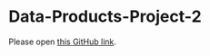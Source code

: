 # Data-Products-Project-2

Please open [this GitHub link](https://pcpathik.github.io/Data-Products-Project-2/project.html).

